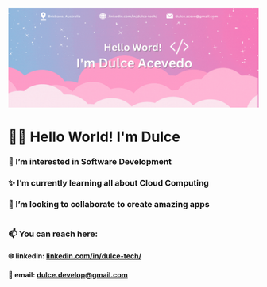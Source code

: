 ![alt-text](https://github.com/dulce-acevedo/dulce-acevedo/blob/main/banner.gif)
# 👩‍💻  Hello World! I'm Dulce
### 🚀 I’m interested in Software Development
### ✨ I’m currently learning all about Cloud Computing
### 💞️ I’m looking to collaborate to create amazing apps
# 
### 📫 You can reach here:
#### 🌐   linkedin: [linkedin.com/in/dulce-tech/](https://www.linkedin.com/in/dulce-tech/)
#### 📧   email: dulce.develop@gmail.com
